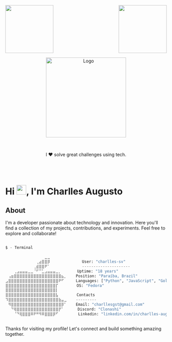 <img align="right" width="150" height="150" src="https://github.com/user-attachments/assets/d2b06c45-28a4-4955-b845-c2904cb08624?raw=true"></a>
<img align="center" width="150" height="150" src="https://user-images.githubusercontent.com/5713670/87202985-820dcb80-c2b6-11ea-9f56-7ec461c497c3.gif?raw=true"></a>
<div align="center">
  <img src="https://github.com/user-attachments/assets/9d15eceb-0e9a-4f95-8c46-659216221085" alt="Logo" width="250" height="250">
</div>


&nbsp;&nbsp;&nbsp;

<p align="center">I ❤️ solve great challenges using tech. <br><br></p>&nbsp;

# <h1 align="left">Hi <img src="https://raw.githubusercontent.com/kaueMarques/kaueMarques/master/hi.gif" height="30px">, I'm Charlles Augusto</h1>

## About

I'm a developer passionate about technology and innovation. Here you'll find a collection of my projects, contributions, and experiments. Feel free to explore and collaborate!
  
## 
```python
$ - Terminal

⠀⠀⠀⠀⠀⠀⠀⠀⠀⠀⠀⠀⠀⠀⣀⣀⠀⠀⠀⠀⠀⠀
⠀⠀⠀⠀⠀⠀⠀⠀⠀⠀⠀⢀⣴⣿⣿⡿‎ ‎ ‎ ‎ ‎ ‎ ‎ ‎ ‎ ‎ ‎ ‎ ‎ ‎ User: "charlles-sv"⠀
⠀⠀⠀⠀⠀⠀⠀⠀⠀⠀⢀⣾⣿⣿⠟⠁‎ ‎ ‎ ‎ ‎ ‎ ‎ ‎ ‎ ‎ ‎ ‎ ‎ ‎ ‎---------------------
⠀⠀⠀⢀⣠⣤⣤⣤⣀⣀⠈⠋⠉⣁⣠⣤⣤⣤⣀⡀‎ ‎ ‎ ‎ ‎ ‎ ‎ Uptime: "18 years"
⠀⢠⣶⣿⣿⣿⣿⣿⣿⣿⣿⣿⣿⣿⣿⣿⣿⣿⣿⣿⣦⡀    Position: "Paraíba, Brazil"
⣠⣿⣿⣿⣿⣿⣿⣿⣿⣿⣿⣿⣿⣿⣿⣿⣿⣿⣿⠟⠋⠀    Languages: ["Python", "JavaScript", "Golang", "Java"]
⣿⣿⣿⣿⣿⣿⣿⣿⣿⣿⣿⣿⣿⣿⣿⣿⣿⣿⡏‎ ‎ ‎ ‎ ‎ ‎ ‎ ‎ OS: "Fedora"
⣿⣿⣿⣿⣿⣿⣿⣿⣿⣿⣿⣿⣿⣿⣿⣿⣿⣿⡇⠀⠀⠀    
⣿⣿⣿⣿⣿⣿⣿⣿⣿⣿⣿⣿⣿⣿⣿⣿⣿⣿⣧‎ ‎ ‎ ‎ ‎ ‎ ‎ ‎ Contacts
⠹⣿⣿⣿⣿⣿⣿⣿⣿⣿⣿⣿⣿⣿⣿⣿⣿⣿⣿⣷⣤⣀    ---------
⠀⠻⣿⣿⣿⣿⣿⣿⣿⣿⣿⣿⣿⣿⣿⣿⣿⣿⣿⣿⡿⠁‎ ‎ ‎ ‎ Email: "charllesgst@gmail.com"
⠀⠀⠙⢿⣿⣿⣿⣿⣿⣿⣿⣿⣿⣿⣿⣿⣿⣿⣿⡟⠁‎ ‎ ‎ ‎ ‎ ‎ ‎Discord: "Clonashi"
⠀⠀⠀⠈⠙⢿⣿⣿⣿⠿⠟⠛⠻⠿⣿⣿⣿⡿⠋⠀⠀⠀     Linkedin: "linkedin.com/in/charlles-augusto"
                                            
```                                 
Thanks for visiting my profile! Let's connect and build something amazing together.
